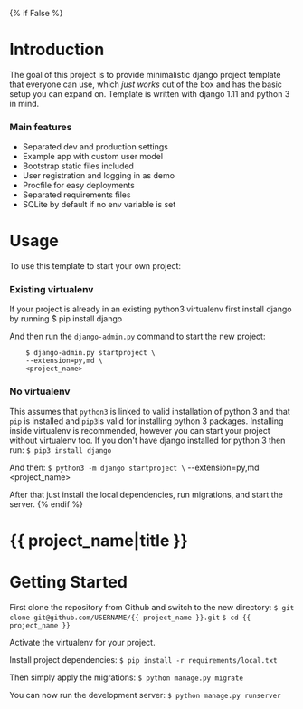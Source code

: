{% if False %}
# Introduction
The goal of this project is to provide minimalistic django project template that everyone can use, which _just works_ out of the box and has the basic setup you can expand on. 
Template is written with django 1.11 and python 3 in mind.

### Main features
* Separated dev and production settings
* Example app with custom user model
* Bootstrap static files included
* User registration and logging in as demo
* Procfile for easy deployments
* Separated requirements files
* SQLite by default if no env variable is set
# Usage
To use this template to start your own project:
### Existing virtualenv
If your project is already in an existing python3 virtualenv first install django by running
    $ pip install django
    
And then run the `django-admin.py` command to start the new project:
```
    $ django-admin.py startproject \
    --extension=py,md \
    <project_name>
```
      
### No virtualenv
This assumes that `python3` is linked to valid installation of python 3 and that `pip` is installed and `pip3`is valid
for installing python 3 packages.
Installing inside virtualenv is recommended, however you can start your project without virtualenv too.
If you don't have django installed for python 3 then run:
    ```$ pip3 install django```
    
And then:
    ```$ python3 -m django startproject \```
      --extension=py,md \
      <project_name>
      
      
After that just install the local dependencies, run migrations, and start the server.
{% endif %}
# {{ project_name|title }}
# Getting Started
First clone the repository from Github and switch to the new directory:
    ```$ git clone git@github.com/USERNAME/{{ project_name }}.git```
    ```$ cd {{ project_name }}```
    
Activate the virtualenv for your project.
    
Install project dependencies:
    ```$ pip install -r requirements/local.txt```
    
    
Then simply apply the migrations:
    ```$ python manage.py migrate```
    
You can now run the development server:
    ```$ python manage.py runserver```
